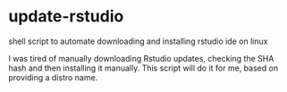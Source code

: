 # update-rstudio
shell script to automate downloading and installing rstudio ide on linux

I was tired of manually downloading Rstudio updates, checking the SHA hash and then installing it manually. This script will do it for me, based on providing a distro name.
